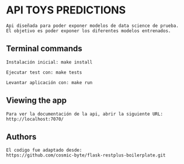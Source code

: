 # API TOYS PREDICTIONS

    Api diseñada para poder exponer modelos de data science de prueba. 
    El objetivo es poder exponer los diferentes modelos entrenados. 
## Terminal commands

    Instalación inicial: make install

    Ejecutar test con: make tests

    Levantar aplicación con: make run



## Viewing the app ###

    Para ver la documentación de la api, abrir la siguiente URL:
    http://localhost:7070/


## Authors
    El codigo fue adaptado desde:
    https://github.com/cosmic-byte/flask-restplus-boilerplate.git

